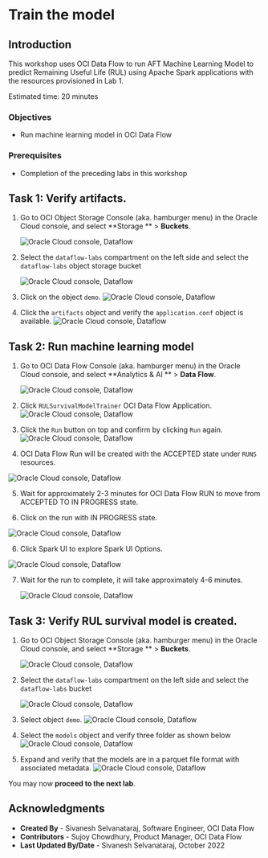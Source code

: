 # Train the model 

## Introduction

This workshop uses OCI Data Flow to run AFT Machine Learning Model to predict Remaining Useful Life (RUL) using Apache Spark applications with the resources provisioned in Lab 1.

Estimated time: 20 minutes

### Objectives

* Run machine learning model in OCI Data Flow

### Prerequisites

* Completion of the preceding labs in this workshop

## Task 1: Verify artifacts.

1. Go to OCI Object Storage Console (aka. hamburger menu) in the Oracle Cloud console, and select **Storage ** &gt; **Buckets**.

   ![Oracle Cloud console, Dataflow](images/object-storage-menu.png " ")

2. Select the ```dataflow-labs``` compartment on the left side and select the ```dataflow-labs``` object storage bucket

   ![Oracle Cloud console, Dataflow](images/object-storage-bucket.png " ")

3. Click on the object ```demo```.
   ![Oracle Cloud console, Dataflow](images/demo-object.png " ")

4. Click the ```artifacts``` object and verify the ```application.conf``` object is available.
   ![Oracle Cloud console, Dataflow](images/artifacts-object.png " ")

## Task 2: Run machine learning model 

1. Go to OCI Data Flow Console (aka. hamburger menu) in the Oracle Cloud console, and select **Analytics & AI ** &gt; **Data Flow**.

   ![Oracle Cloud console, Dataflow](images/dataflow-menu.png " ")

2. Click ```RULSurvivalModelTrainer``` OCI Data Flow Application. 
   ![Oracle Cloud console, Dataflow](images/rul-survival-model-trainer.png " ")

3. Click the ```Run``` button on top and confirm by clicking ```Run``` again.
   ![Oracle Cloud console, Dataflow](images/rul-survival-model-trainer-1.png " ")
   
4. OCI Data Flow Run will be created with the ACCEPTED state under ```RUNS``` resources.

  ![Oracle Cloud console, Dataflow](images/model-accepted.png " ")

5. Wait for approximately 2-3 minutes for OCI Data Flow RUN to move from ACCEPTED TO IN PROGRESS state.

6. Click on the run with IN PROGRESS state.
   
  ![Oracle Cloud console, Dataflow](images/model-progress.png " ")

6. Click Spark UI to explore Spark UI Options.

  ![Oracle Cloud console, Dataflow](images/model-sparkui.png " ")

7. Wait for the run to complete, it will take approximately 4-6 minutes.

   ![Oracle Cloud console, Dataflow](images/model-succeeded.png " ")

## Task 3: Verify RUL survival model is created.

1. Go to OCI Object Storage Console (aka. hamburger menu) in the Oracle Cloud console, and select **Storage ** &gt; **Buckets**.

   ![Oracle Cloud console, Dataflow](images/object-storage-menu.png " ")

2. Select the ```dataflow-labs``` compartment on the left side and select the ```dataflow-labs``` bucket

   ![Oracle Cloud console, Dataflow](images/object-storage-bucket.png " ")

3. Select object ```demo```.
   ![Oracle Cloud console, Dataflow](images/demo-object.png " ")

4. Select the ```models``` object and verify three folder as shown below
   ![Oracle Cloud console, Dataflow](images/models.png " ")

5. Expand and verify that the models are in a parquet file format with associated metadata.
   ![Oracle Cloud console, Dataflow](images/models-expanded.png " ")
   
You may now **proceed to the next lab**.

## Acknowledgments
- **Created By** -  Sivanesh Selvanataraj, Software Engineer, OCI Data Flow
- **Contributors** - Sujoy Chowdhury, Product Manager, OCI Data Flow
- **Last Updated By/Date** - Sivanesh Selvanataraj, October 2022
